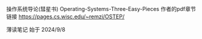 操作系统导论(彗星书) Operating-Systems-Three-Easy-Pieces
作者的pdf章节链接 https://pages.cs.wisc.edu/~remzi/OSTEP/

薄读笔记 始于 2024/9/8

